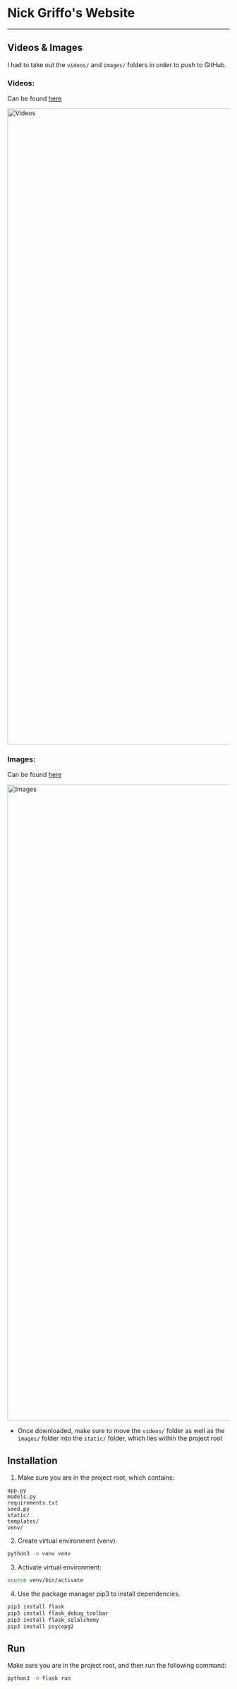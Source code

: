 # Nick Griffo's Website
---
## Videos & Images

I had to take out the `videos/` and `images/` folders in order to push to GitHub.

### Videos:
Can be found [here](https://drive.google.com/drive/folders/1cJS3njcyLIe5PUtFPSb-rNPFDRMbOLl1)

<img width="1440" alt="Videos" src="https://user-images.githubusercontent.com/67729880/104086351-11277c00-5225-11eb-9779-1fee090d41a6.png">

### Images:
Can be found [here](https://drive.google.com/drive/folders/1zqT2bEmt2N5K0xk_LFi61xnRuMssPKWU)

<img width="1440" alt="Images" src="https://user-images.githubusercontent.com/67729880/104086338-f48b4400-5224-11eb-93b3-14d7baacd7ae.png">

* Once downloaded, make sure to move the `videos/` folder as well as the `images/` folder into the `static/` folder, which lies within the project root

## Installation

1. Make sure you are in the project root, which contains:

`app.py`\
`models.py`\
`requirements.txt`\
`seed.py`\
`static/`\
`templates/`\
`venv/`

2. Create virtual environment (venv):

```bash
python3 -m venv venv
```

3. Activate virtual environment:

```bash
source venv/bin/activate
```

4. Use the package manager pip3 to install dependencies.

```bash
pip3 install flask
pip3 install flask_debug_toolbar
pip3 install flask_sqlalchemy
pip3 install psycopg2
```

## Run

Make sure you are in the project root, and then run the following command:

```bash
python3 -m flask run
```
